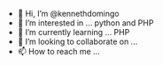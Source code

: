 - 👋 Hi, I’m @kennethdomingo
- 👀 I’m interested in ... python and PHP
- 🌱 I’m currently learning ... PHP
- 💞️ I’m looking to collaborate on ...
- 📫 How to reach me ...

<!---
kennethdomingo/kennethdomingo is a ✨ special ✨ repository because its `README.md` (this file) appears on your GitHub profile.
You can click the Preview link to take a look at your changes.
--->
